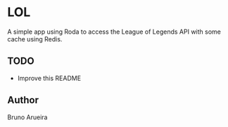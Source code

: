 # LOL

A simple app using Roda to access the League of Legends API with some cache using Redis.

## TODO

* Improve this README

## Author

Bruno Arueira